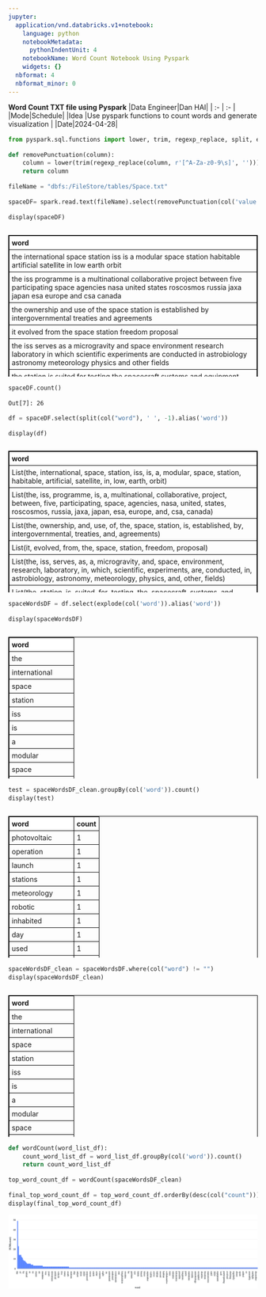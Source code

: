 ```yaml
---
jupyter:
  application/vnd.databricks.v1+notebook:
    language: python
    notebookMetadata:
      pythonIndentUnit: 4
    notebookName: Word Count Notebook Using Pyspark
    widgets: {}
  nbformat: 4
  nbformat_minor: 0
---
```


<div class="cell markdown"
application/vnd.databricks.v1+cell="{&quot;cellMetadata&quot;:{},&quot;inputWidgets&quot;:{},&quot;nuid&quot;:&quot;5f8c4b57-6454-42a3-a400-12421285dff0&quot;,&quot;showTitle&quot;:false,&quot;title&quot;:&quot;&quot;}">

**Word Count TXT file using Pyspark** \|Data Engineer\|Dan HAI\| \| :-
\| :- \| \|Mode\|Schedule\| \|Idea \|Use pyspark functions to count
words and generate visualization \| \|Date\|2024-04-28\|

</div>

<div class="cell code" execution_count="0"
application/vnd.databricks.v1+cell="{&quot;cellMetadata&quot;:{&quot;byteLimit&quot;:2048000,&quot;rowLimit&quot;:10000},&quot;inputWidgets&quot;:{},&quot;nuid&quot;:&quot;72e3e107-3ae4-40d2-b108-56b64af26be8&quot;,&quot;showTitle&quot;:false,&quot;title&quot;:&quot;&quot;}">

``` python
from pyspark.sql.functions import lower, trim, regexp_replace, split, explode, col, desc
```

</div>

<div class="cell code" execution_count="0"
application/vnd.databricks.v1+cell="{&quot;cellMetadata&quot;:{&quot;byteLimit&quot;:2048000,&quot;rowLimit&quot;:10000},&quot;inputWidgets&quot;:{},&quot;nuid&quot;:&quot;0dd6da29-d560-470c-89aa-c3c431580a24&quot;,&quot;showTitle&quot;:false,&quot;title&quot;:&quot;&quot;}">

``` python
def removePunctuation(column):
    column = lower(trim(regexp_replace(column, r'[^A-Za-z0-9\s]', '')))
    return column
```

</div>

<div class="cell code" execution_count="0"
application/vnd.databricks.v1+cell="{&quot;cellMetadata&quot;:{&quot;byteLimit&quot;:2048000,&quot;rowLimit&quot;:10000},&quot;inputWidgets&quot;:{},&quot;nuid&quot;:&quot;1b461737-e143-4df0-a031-72b6367e5b50&quot;,&quot;showTitle&quot;:false,&quot;title&quot;:&quot;&quot;}">

``` python
fileName = "dbfs:/FileStore/tables/Space.txt"
```

</div>

<div class="cell code" execution_count="0"
application/vnd.databricks.v1+cell="{&quot;cellMetadata&quot;:{&quot;byteLimit&quot;:2048000,&quot;rowLimit&quot;:10000},&quot;inputWidgets&quot;:{},&quot;nuid&quot;:&quot;5a107a20-9ccf-4287-9075-257c2bd0b1ab&quot;,&quot;showTitle&quot;:false,&quot;title&quot;:&quot;&quot;}">

``` python
spaceDF= spark.read.text(fileName).select(removePunctuation(col('value')).alias('word'))
```

</div>

<div class="cell code" execution_count="0"
application/vnd.databricks.v1+cell="{&quot;cellMetadata&quot;:{&quot;byteLimit&quot;:2048000,&quot;rowLimit&quot;:10000},&quot;inputWidgets&quot;:{},&quot;nuid&quot;:&quot;a45090bc-d39a-4c9c-84e5-f817b8a84170&quot;,&quot;showTitle&quot;:false,&quot;title&quot;:&quot;&quot;}">

``` python
display(spaceDF)
```

<div class="output display_data">

<div class='table-result-container'><table class='table-result'><thead style='background-color: white'><tr><th>word</th></tr></thead><tbody><tr><td>the international space station iss is a modular space station habitable artificial satellite in low earth orbit</td></tr><tr><td>the iss programme is a multinational collaborative project between five participating space agencies nasa united states roscosmos russia jaxa japan esa europe and csa canada</td></tr><tr><td>the ownership and use of the space station is established by intergovernmental treaties and agreements</td></tr><tr><td>it evolved from the space station freedom proposal</td></tr><tr><td>the iss serves as a microgravity and space environment research laboratory in which scientific experiments are conducted in astrobiology astronomy meteorology physics and other fields</td></tr><tr><td>the station is suited for testing the spacecraft systems and equipment required for possible future longduration missions to the moon and mars</td></tr><tr><td>it is the largest artificial object in space and the largest satellite in low earth orbit regularly visible to the naked eye from earths surface</td></tr><tr><td>it maintains an orbit with an average altitude of 400 kilometres 250 mi by means of reboost manoeuvres using the engines of the zvezda service module or visiting spacecraft</td></tr><tr><td>the iss circles the earth in roughly 93 minutes completing about 16 orbits per day</td></tr><tr><td>the station is divided into two sections the russian orbital segment ros operated by russia and the united states orbital segment usos which is shared by many nations</td></tr><tr><td>roscosmos has endorsed the continued operation of iss through 2024 but had previously proposed using elements of the russian segment to construct a new russian space station called opsek</td></tr><tr><td>as of december 2018 the station is expected to operate until 2030</td></tr><tr><td>the first iss component was launched in 1998 with the first longterm residents arriving on 2 november 2000</td></tr><tr><td>since then the station has been continuously occupied for 19 years and 229 days</td></tr><tr><td>this is the longest continuous human presence in low earth orbit having surpassed the previous record of 9 years and 357 days held by the mir space station</td></tr><tr><td>the latest major pressurised module was fitted in 2011 with an experimental inflatable space habitat added in 2016</td></tr><tr><td>development and assembly of the station continues with several major new russian elements scheduled for launch starting in 2020</td></tr><tr><td>the iss consists of pressurised habitation modules structural trusses photovoltaic solar arrays thermal radiators docking ports experiment bays and robotic arms</td></tr><tr><td>major iss modules have been launched by russian proton and soyuz rockets and us space shuttles</td></tr><tr><td>the iss is the ninth space station to be inhabited by crews following the soviet and later russian salyut almaz and mir stations as well as skylab from the us</td></tr><tr><td>the station is serviced by a variety of visiting spacecraft the russian soyuz and progress the us dragon and cygnus the japanese hii transfer vehicle and formerly the european automated transfer vehicle</td></tr><tr><td>the dragon spacecraft allows the return of pressurised cargo to earth downmass which is used for example to repatriate scientific experiments for further analysis</td></tr><tr><td>the soyuz return capsule has minimal downmass capability next to the astronauts</td></tr><tr><td>as of september 2019 239 astronauts cosmonauts and space tourists from 20 different nations have visited the space station many of them multiple times</td></tr><tr><td>the united states sent 151 people russia sent 47 nine were japanese eight canadian five italian four french three german and one each from belgium brazil denmark kazakhstan malaysia the netherlands south africa south korea spain sweden the united arab emirates and the united kingdom</td></tr><tr><td></td></tr></tbody></table></div>

</div>

</div>

<div class="cell code" execution_count="0"
application/vnd.databricks.v1+cell="{&quot;cellMetadata&quot;:{&quot;byteLimit&quot;:2048000,&quot;rowLimit&quot;:10000},&quot;inputWidgets&quot;:{},&quot;nuid&quot;:&quot;5f409c40-f997-4f53-8c9b-64e928fd66dd&quot;,&quot;showTitle&quot;:false,&quot;title&quot;:&quot;&quot;}">

``` python
spaceDF.count()
```

<div class="output stream stdout">

    Out[7]: 26

</div>

</div>

<div class="cell code" execution_count="0"
application/vnd.databricks.v1+cell="{&quot;cellMetadata&quot;:{&quot;byteLimit&quot;:2048000,&quot;rowLimit&quot;:10000},&quot;inputWidgets&quot;:{},&quot;nuid&quot;:&quot;ac031e9d-d671-4518-8f04-2778d9137d34&quot;,&quot;showTitle&quot;:false,&quot;title&quot;:&quot;&quot;}">

``` python
df = spaceDF.select(split(col("word"), ' ', -1).alias('word'))
```

</div>

<div class="cell code" execution_count="0"
application/vnd.databricks.v1+cell="{&quot;cellMetadata&quot;:{&quot;byteLimit&quot;:2048000,&quot;rowLimit&quot;:10000},&quot;inputWidgets&quot;:{},&quot;nuid&quot;:&quot;7425a5a6-47af-4927-98c2-79c3e443960f&quot;,&quot;showTitle&quot;:false,&quot;title&quot;:&quot;&quot;}">

``` python
display(df)
```

<div class="output display_data">

<style scoped>
  .table-result-container {
    max-height: 300px;
    overflow: auto;
  }
  table, th, td {
    border: 1px solid black;
    border-collapse: collapse;
  }
  th, td {
    padding: 5px;
  }
  th {
    text-align: left;
  }
</style><div class='table-result-container'><table class='table-result'><thead style='background-color: white'><tr><th>word</th></tr></thead><tbody><tr><td>List(the, international, space, station, iss, is, a, modular, space, station, habitable, artificial, satellite, in, low, earth, orbit)</td></tr><tr><td>List(the, iss, programme, is, a, multinational, collaborative, project, between, five, participating, space, agencies, nasa, united, states, roscosmos, russia, jaxa, japan, esa, europe, and, csa, canada)</td></tr><tr><td>List(the, ownership, and, use, of, the, space, station, is, established, by, intergovernmental, treaties, and, agreements)</td></tr><tr><td>List(it, evolved, from, the, space, station, freedom, proposal)</td></tr><tr><td>List(the, iss, serves, as, a, microgravity, and, space, environment, research, laboratory, in, which, scientific, experiments, are, conducted, in, astrobiology, astronomy, meteorology, physics, and, other, fields)</td></tr><tr><td>List(the, station, is, suited, for, testing, the, spacecraft, systems, and, equipment, required, for, possible, future, longduration, missions, to, the, moon, and, mars)</td></tr><tr><td>List(it, is, the, largest, artificial, object, in, space, and, the, largest, satellite, in, low, earth, orbit, regularly, visible, to, the, naked, eye, from, earths, surface)</td></tr><tr><td>List(it, maintains, an, orbit, with, an, average, altitude, of, 400, kilometres, 250, mi, by, means, of, reboost, manoeuvres, using, the, engines, of, the, zvezda, service, module, or, visiting, spacecraft)</td></tr><tr><td>List(the, iss, circles, the, earth, in, roughly, 93, minutes, completing, about, 16, orbits, per, day)</td></tr><tr><td>List(the, station, is, divided, into, two, sections, the, russian, orbital, segment, ros, operated, by, russia, and, the, united, states, orbital, segment, usos, which, is, shared, by, many, nations)</td></tr><tr><td>List(roscosmos, has, endorsed, the, continued, operation, of, iss, through, 2024, but, had, previously, proposed, using, elements, of, the, russian, segment, to, construct, a, new, russian, space, station, called, opsek)</td></tr><tr><td>List(as, of, december, 2018, the, station, is, expected, to, operate, until, 2030)</td></tr><tr><td>List(the, first, iss, component, was, launched, in, 1998, with, the, first, longterm, residents, arriving, on, 2, november, 2000)</td></tr><tr><td>List(since, then, the, station, has, been, continuously, occupied, for, 19, years, and, 229, days)</td></tr><tr><td>List(this, is, the, longest, continuous, human, presence, in, low, earth, orbit, having, surpassed, the, previous, record, of, 9, years, and, 357, days, held, by, the, mir, space, station)</td></tr><tr><td>List(the, latest, major, pressurised, module, was, fitted, in, 2011, with, an, experimental, inflatable, space, habitat, added, in, 2016)</td></tr><tr><td>List(development, and, assembly, of, the, station, continues, with, several, major, new, russian, elements, scheduled, for, launch, starting, in, 2020)</td></tr><tr><td>List(the, iss, consists, of, pressurised, habitation, modules, structural, trusses, photovoltaic, solar, arrays, thermal, radiators, docking, ports, experiment, bays, and, robotic, arms)</td></tr><tr><td>List(major, iss, modules, have, been, launched, by, russian, proton, and, soyuz, rockets, and, us, space, shuttles)</td></tr><tr><td>List(the, iss, is, the, ninth, space, station, to, be, inhabited, by, crews, following, the, soviet, and, later, russian, salyut, almaz, and, mir, stations, as, well, as, skylab, from, the, us)</td></tr><tr><td>List(the, station, is, serviced, by, a, variety, of, visiting, spacecraft, the, russian, soyuz, and, progress, the, us, dragon, and, cygnus, the, japanese, hii, transfer, vehicle, and, formerly, the, european, automated, transfer, vehicle)</td></tr><tr><td>List(the, dragon, spacecraft, allows, the, return, of, pressurised, cargo, to, earth, downmass, which, is, used, for, example, to, repatriate, scientific, experiments, for, further, analysis)</td></tr><tr><td>List(the, soyuz, return, capsule, has, minimal, downmass, capability, next, to, the, astronauts)</td></tr><tr><td>List(as, of, september, 2019, 239, astronauts, cosmonauts, and, space, tourists, from, 20, different, nations, have, visited, the, space, station, many, of, them, multiple, times)</td></tr><tr><td>List(the, united, states, sent, 151, people, russia, sent, 47, nine, were, japanese, eight, canadian, five, italian, four, french, three, german, and, one, each, from, belgium, brazil, denmark, kazakhstan, malaysia, the, netherlands, south, africa, south, korea, spain, sweden, the, united, arab, emirates, and, the, united, kingdom)</td></tr><tr><td>List()</td></tr></tbody></table></div>

</div>

</div>

<div class="cell code" execution_count="0"
application/vnd.databricks.v1+cell="{&quot;cellMetadata&quot;:{&quot;byteLimit&quot;:2048000,&quot;rowLimit&quot;:10000},&quot;inputWidgets&quot;:{},&quot;nuid&quot;:&quot;49b5ffd1-aca0-4ede-9e09-7b56bc7c70a1&quot;,&quot;showTitle&quot;:false,&quot;title&quot;:&quot;&quot;}">

``` python
spaceWordsDF = df.select(explode(col('word')).alias('word'))
```

</div>

<div class="cell code" execution_count="0"
application/vnd.databricks.v1+cell="{&quot;cellMetadata&quot;:{&quot;byteLimit&quot;:2048000,&quot;rowLimit&quot;:10000},&quot;inputWidgets&quot;:{},&quot;nuid&quot;:&quot;36f3d26d-c6ac-4233-bb7e-ad5f15cc8d38&quot;,&quot;showTitle&quot;:false,&quot;title&quot;:&quot;&quot;}">

``` python
display(spaceWordsDF)
```

<div class="output display_data">

<div class='table-result-container'><table class='table-result'><thead style='background-color: white'><tr><th>word</th></tr></thead><tbody><tr><td>the</td></tr><tr><td>international</td></tr><tr><td>space</td></tr><tr><td>station</td></tr><tr><td>iss</td></tr><tr><td>is</td></tr><tr><td>a</td></tr><tr><td>modular</td></tr><tr><td>space</td></tr><tr><td>station</td></tr><tr><td>habitable</td></tr><tr><td>artificial</td></tr><tr><td>satellite</td></tr><tr><td>in</td></tr><tr><td>low</td></tr><tr><td>earth</td></tr><tr><td>orbit</td></tr><tr><td>the</td></tr><tr><td>iss</td></tr><tr><td>programme</td></tr><tr><td>is</td></tr><tr><td>a</td></tr><tr><td>multinational</td></tr><tr><td>collaborative</td></tr><tr><td>project</td></tr><tr><td>between</td></tr><tr><td>five</td></tr><tr><td>participating</td></tr><tr><td>space</td></tr><tr><td>agencies</td></tr><tr><td>nasa</td></tr><tr><td>united</td></tr><tr><td>states</td></tr><tr><td>roscosmos</td></tr><tr><td>russia</td></tr><tr><td>jaxa</td></tr><tr><td>japan</td></tr><tr><td>esa</td></tr><tr><td>europe</td></tr><tr><td>and</td></tr><tr><td>csa</td></tr><tr><td>canada</td></tr><tr><td>the</td></tr><tr><td>ownership</td></tr><tr><td>and</td></tr><tr><td>use</td></tr><tr><td>of</td></tr><tr><td>the</td></tr><tr><td>space</td></tr><tr><td>station</td></tr><tr><td>is</td></tr><tr><td>established</td></tr><tr><td>by</td></tr><tr><td>intergovernmental</td></tr><tr><td>treaties</td></tr><tr><td>and</td></tr><tr><td>agreements</td></tr><tr><td>it</td></tr><tr><td>evolved</td></tr><tr><td>from</td></tr><tr><td>the</td></tr><tr><td>space</td></tr><tr><td>station</td></tr><tr><td>freedom</td></tr><tr><td>proposal</td></tr><tr><td>the</td></tr><tr><td>iss</td></tr><tr><td>serves</td></tr><tr><td>as</td></tr><tr><td>a</td></tr><tr><td>microgravity</td></tr><tr><td>and</td></tr><tr><td>space</td></tr><tr><td>environment</td></tr><tr><td>research</td></tr><tr><td>laboratory</td></tr><tr><td>in</td></tr><tr><td>which</td></tr><tr><td>scientific</td></tr><tr><td>experiments</td></tr><tr><td>are</td></tr><tr><td>conducted</td></tr><tr><td>in</td></tr><tr><td>astrobiology</td></tr><tr><td>astronomy</td></tr><tr><td>meteorology</td></tr><tr><td>physics</td></tr><tr><td>and</td></tr><tr><td>other</td></tr><tr><td>fields</td></tr><tr><td>the</td></tr><tr><td>station</td></tr><tr><td>is</td></tr><tr><td>suited</td></tr><tr><td>for</td></tr><tr><td>testing</td></tr><tr><td>the</td></tr><tr><td>spacecraft</td></tr><tr><td>systems</td></tr><tr><td>and</td></tr><tr><td>equipment</td></tr><tr><td>required</td></tr><tr><td>for</td></tr><tr><td>possible</td></tr><tr><td>future</td></tr><tr><td>longduration</td></tr><tr><td>missions</td></tr><tr><td>to</td></tr><tr><td>the</td></tr><tr><td>moon</td></tr><tr><td>and</td></tr><tr><td>mars</td></tr><tr><td>it</td></tr><tr><td>is</td></tr><tr><td>the</td></tr><tr><td>largest</td></tr><tr><td>artificial</td></tr><tr><td>object</td></tr><tr><td>in</td></tr><tr><td>space</td></tr><tr><td>and</td></tr><tr><td>the</td></tr><tr><td>largest</td></tr><tr><td>satellite</td></tr><tr><td>in</td></tr><tr><td>low</td></tr><tr><td>earth</td></tr><tr><td>orbit</td></tr><tr><td>regularly</td></tr><tr><td>visible</td></tr><tr><td>to</td></tr><tr><td>the</td></tr><tr><td>naked</td></tr><tr><td>eye</td></tr><tr><td>from</td></tr><tr><td>earths</td></tr><tr><td>surface</td></tr><tr><td>it</td></tr><tr><td>maintains</td></tr><tr><td>an</td></tr><tr><td>orbit</td></tr><tr><td>with</td></tr><tr><td>an</td></tr><tr><td>average</td></tr><tr><td>altitude</td></tr><tr><td>of</td></tr><tr><td>400</td></tr><tr><td>kilometres</td></tr><tr><td>250</td></tr><tr><td>mi</td></tr><tr><td>by</td></tr><tr><td>means</td></tr><tr><td>of</td></tr><tr><td>reboost</td></tr><tr><td>manoeuvres</td></tr><tr><td>using</td></tr><tr><td>the</td></tr><tr><td>engines</td></tr><tr><td>of</td></tr><tr><td>the</td></tr><tr><td>zvezda</td></tr><tr><td>service</td></tr><tr><td>module</td></tr><tr><td>or</td></tr><tr><td>visiting</td></tr><tr><td>spacecraft</td></tr><tr><td>the</td></tr><tr><td>iss</td></tr><tr><td>circles</td></tr><tr><td>the</td></tr><tr><td>earth</td></tr><tr><td>in</td></tr><tr><td>roughly</td></tr><tr><td>93</td></tr><tr><td>minutes</td></tr><tr><td>completing</td></tr><tr><td>about</td></tr><tr><td>16</td></tr><tr><td>orbits</td></tr><tr><td>per</td></tr><tr><td>day</td></tr><tr><td>the</td></tr><tr><td>station</td></tr><tr><td>is</td></tr><tr><td>divided</td></tr><tr><td>into</td></tr><tr><td>two</td></tr><tr><td>sections</td></tr><tr><td>the</td></tr><tr><td>russian</td></tr><tr><td>orbital</td></tr><tr><td>segment</td></tr><tr><td>ros</td></tr><tr><td>operated</td></tr><tr><td>by</td></tr><tr><td>russia</td></tr><tr><td>and</td></tr><tr><td>the</td></tr><tr><td>united</td></tr><tr><td>states</td></tr><tr><td>orbital</td></tr><tr><td>segment</td></tr><tr><td>usos</td></tr><tr><td>which</td></tr><tr><td>is</td></tr><tr><td>shared</td></tr><tr><td>by</td></tr><tr><td>many</td></tr><tr><td>nations</td></tr><tr><td>roscosmos</td></tr><tr><td>has</td></tr><tr><td>endorsed</td></tr><tr><td>the</td></tr><tr><td>continued</td></tr><tr><td>operation</td></tr><tr><td>of</td></tr><tr><td>iss</td></tr><tr><td>through</td></tr><tr><td>2024</td></tr><tr><td>but</td></tr><tr><td>had</td></tr><tr><td>previously</td></tr><tr><td>proposed</td></tr><tr><td>using</td></tr><tr><td>elements</td></tr><tr><td>of</td></tr><tr><td>the</td></tr><tr><td>russian</td></tr><tr><td>segment</td></tr><tr><td>to</td></tr><tr><td>construct</td></tr><tr><td>a</td></tr><tr><td>new</td></tr><tr><td>russian</td></tr><tr><td>space</td></tr><tr><td>station</td></tr><tr><td>called</td></tr><tr><td>opsek</td></tr><tr><td>as</td></tr><tr><td>of</td></tr><tr><td>december</td></tr><tr><td>2018</td></tr><tr><td>the</td></tr><tr><td>station</td></tr><tr><td>is</td></tr><tr><td>expected</td></tr><tr><td>to</td></tr><tr><td>operate</td></tr><tr><td>until</td></tr><tr><td>2030</td></tr><tr><td>the</td></tr><tr><td>first</td></tr><tr><td>iss</td></tr><tr><td>component</td></tr><tr><td>was</td></tr><tr><td>launched</td></tr><tr><td>in</td></tr><tr><td>1998</td></tr><tr><td>with</td></tr><tr><td>the</td></tr><tr><td>first</td></tr><tr><td>longterm</td></tr><tr><td>residents</td></tr><tr><td>arriving</td></tr><tr><td>on</td></tr><tr><td>2</td></tr><tr><td>november</td></tr><tr><td>2000</td></tr><tr><td>since</td></tr><tr><td>then</td></tr><tr><td>the</td></tr><tr><td>station</td></tr><tr><td>has</td></tr><tr><td>been</td></tr><tr><td>continuously</td></tr><tr><td>occupied</td></tr><tr><td>for</td></tr><tr><td>19</td></tr><tr><td>years</td></tr><tr><td>and</td></tr><tr><td>229</td></tr><tr><td>days</td></tr><tr><td>this</td></tr><tr><td>is</td></tr><tr><td>the</td></tr><tr><td>longest</td></tr><tr><td>continuous</td></tr><tr><td>human</td></tr><tr><td>presence</td></tr><tr><td>in</td></tr><tr><td>low</td></tr><tr><td>earth</td></tr><tr><td>orbit</td></tr><tr><td>having</td></tr><tr><td>surpassed</td></tr><tr><td>the</td></tr><tr><td>previous</td></tr><tr><td>record</td></tr><tr><td>of</td></tr><tr><td>9</td></tr><tr><td>years</td></tr><tr><td>and</td></tr><tr><td>357</td></tr><tr><td>days</td></tr><tr><td>held</td></tr><tr><td>by</td></tr><tr><td>the</td></tr><tr><td>mir</td></tr><tr><td>space</td></tr><tr><td>station</td></tr><tr><td>the</td></tr><tr><td>latest</td></tr><tr><td>major</td></tr><tr><td>pressurised</td></tr><tr><td>module</td></tr><tr><td>was</td></tr><tr><td>fitted</td></tr><tr><td>in</td></tr><tr><td>2011</td></tr><tr><td>with</td></tr><tr><td>an</td></tr><tr><td>experimental</td></tr><tr><td>inflatable</td></tr><tr><td>space</td></tr><tr><td>habitat</td></tr><tr><td>added</td></tr><tr><td>in</td></tr><tr><td>2016</td></tr><tr><td>development</td></tr><tr><td>and</td></tr><tr><td>assembly</td></tr><tr><td>of</td></tr><tr><td>the</td></tr><tr><td>station</td></tr><tr><td>continues</td></tr><tr><td>with</td></tr><tr><td>several</td></tr><tr><td>major</td></tr><tr><td>new</td></tr><tr><td>russian</td></tr><tr><td>elements</td></tr><tr><td>scheduled</td></tr><tr><td>for</td></tr><tr><td>launch</td></tr><tr><td>starting</td></tr><tr><td>in</td></tr><tr><td>2020</td></tr><tr><td>the</td></tr><tr><td>iss</td></tr><tr><td>consists</td></tr><tr><td>of</td></tr><tr><td>pressurised</td></tr><tr><td>habitation</td></tr><tr><td>modules</td></tr><tr><td>structural</td></tr><tr><td>trusses</td></tr><tr><td>photovoltaic</td></tr><tr><td>solar</td></tr><tr><td>arrays</td></tr><tr><td>thermal</td></tr><tr><td>radiators</td></tr><tr><td>docking</td></tr><tr><td>ports</td></tr><tr><td>experiment</td></tr><tr><td>bays</td></tr><tr><td>and</td></tr><tr><td>robotic</td></tr><tr><td>arms</td></tr><tr><td>major</td></tr><tr><td>iss</td></tr><tr><td>modules</td></tr><tr><td>have</td></tr><tr><td>been</td></tr><tr><td>launched</td></tr><tr><td>by</td></tr><tr><td>russian</td></tr><tr><td>proton</td></tr><tr><td>and</td></tr><tr><td>soyuz</td></tr><tr><td>rockets</td></tr><tr><td>and</td></tr><tr><td>us</td></tr><tr><td>space</td></tr><tr><td>shuttles</td></tr><tr><td>the</td></tr><tr><td>iss</td></tr><tr><td>is</td></tr><tr><td>the</td></tr><tr><td>ninth</td></tr><tr><td>space</td></tr><tr><td>station</td></tr><tr><td>to</td></tr><tr><td>be</td></tr><tr><td>inhabited</td></tr><tr><td>by</td></tr><tr><td>crews</td></tr><tr><td>following</td></tr><tr><td>the</td></tr><tr><td>soviet</td></tr><tr><td>and</td></tr><tr><td>later</td></tr><tr><td>russian</td></tr><tr><td>salyut</td></tr><tr><td>almaz</td></tr><tr><td>and</td></tr><tr><td>mir</td></tr><tr><td>stations</td></tr><tr><td>as</td></tr><tr><td>well</td></tr><tr><td>as</td></tr><tr><td>skylab</td></tr><tr><td>from</td></tr><tr><td>the</td></tr><tr><td>us</td></tr><tr><td>the</td></tr><tr><td>station</td></tr><tr><td>is</td></tr><tr><td>serviced</td></tr><tr><td>by</td></tr><tr><td>a</td></tr><tr><td>variety</td></tr><tr><td>of</td></tr><tr><td>visiting</td></tr><tr><td>spacecraft</td></tr><tr><td>the</td></tr><tr><td>russian</td></tr><tr><td>soyuz</td></tr><tr><td>and</td></tr><tr><td>progress</td></tr><tr><td>the</td></tr><tr><td>us</td></tr><tr><td>dragon</td></tr><tr><td>and</td></tr><tr><td>cygnus</td></tr><tr><td>the</td></tr><tr><td>japanese</td></tr><tr><td>hii</td></tr><tr><td>transfer</td></tr><tr><td>vehicle</td></tr><tr><td>and</td></tr><tr><td>formerly</td></tr><tr><td>the</td></tr><tr><td>european</td></tr><tr><td>automated</td></tr><tr><td>transfer</td></tr><tr><td>vehicle</td></tr><tr><td>the</td></tr><tr><td>dragon</td></tr><tr><td>spacecraft</td></tr><tr><td>allows</td></tr><tr><td>the</td></tr><tr><td>return</td></tr><tr><td>of</td></tr><tr><td>pressurised</td></tr><tr><td>cargo</td></tr><tr><td>to</td></tr><tr><td>earth</td></tr><tr><td>downmass</td></tr><tr><td>which</td></tr><tr><td>is</td></tr><tr><td>used</td></tr><tr><td>for</td></tr><tr><td>example</td></tr><tr><td>to</td></tr><tr><td>repatriate</td></tr><tr><td>scientific</td></tr><tr><td>experiments</td></tr><tr><td>for</td></tr><tr><td>further</td></tr><tr><td>analysis</td></tr><tr><td>the</td></tr><tr><td>soyuz</td></tr><tr><td>return</td></tr><tr><td>capsule</td></tr><tr><td>has</td></tr><tr><td>minimal</td></tr><tr><td>downmass</td></tr><tr><td>capability</td></tr><tr><td>next</td></tr><tr><td>to</td></tr><tr><td>the</td></tr><tr><td>astronauts</td></tr><tr><td>as</td></tr><tr><td>of</td></tr><tr><td>september</td></tr><tr><td>2019</td></tr><tr><td>239</td></tr><tr><td>astronauts</td></tr><tr><td>cosmonauts</td></tr><tr><td>and</td></tr><tr><td>space</td></tr><tr><td>tourists</td></tr><tr><td>from</td></tr><tr><td>20</td></tr><tr><td>different</td></tr><tr><td>nations</td></tr><tr><td>have</td></tr><tr><td>visited</td></tr><tr><td>the</td></tr><tr><td>space</td></tr><tr><td>station</td></tr><tr><td>many</td></tr><tr><td>of</td></tr><tr><td>them</td></tr><tr><td>multiple</td></tr><tr><td>times</td></tr><tr><td>the</td></tr><tr><td>united</td></tr><tr><td>states</td></tr><tr><td>sent</td></tr><tr><td>151</td></tr><tr><td>people</td></tr><tr><td>russia</td></tr><tr><td>sent</td></tr><tr><td>47</td></tr><tr><td>nine</td></tr><tr><td>were</td></tr><tr><td>japanese</td></tr><tr><td>eight</td></tr><tr><td>canadian</td></tr><tr><td>five</td></tr><tr><td>italian</td></tr><tr><td>four</td></tr><tr><td>french</td></tr><tr><td>three</td></tr><tr><td>german</td></tr><tr><td>and</td></tr><tr><td>one</td></tr><tr><td>each</td></tr><tr><td>from</td></tr><tr><td>belgium</td></tr><tr><td>brazil</td></tr><tr><td>denmark</td></tr><tr><td>kazakhstan</td></tr><tr><td>malaysia</td></tr><tr><td>the</td></tr><tr><td>netherlands</td></tr><tr><td>south</td></tr><tr><td>africa</td></tr><tr><td>south</td></tr><tr><td>korea</td></tr><tr><td>spain</td></tr><tr><td>sweden</td></tr><tr><td>the</td></tr><tr><td>united</td></tr><tr><td>arab</td></tr><tr><td>emirates</td></tr><tr><td>and</td></tr><tr><td>the</td></tr><tr><td>united</td></tr><tr><td>kingdom</td></tr><tr><td></td></tr></tbody></table></div>

</div>

</div>

<div class="cell code" execution_count="0"
application/vnd.databricks.v1+cell="{&quot;cellMetadata&quot;:{&quot;byteLimit&quot;:2048000,&quot;rowLimit&quot;:10000},&quot;inputWidgets&quot;:{},&quot;nuid&quot;:&quot;f86f7ea8-a2a8-402d-bbef-12cea6adec2e&quot;,&quot;showTitle&quot;:false,&quot;title&quot;:&quot;&quot;}">

``` python
test = spaceWordsDF_clean.groupBy(col('word')).count()
display(test)
```

<div class="output display_data">

<div class='table-result-container'><table class='table-result'><thead style='background-color: white'><tr><th>word</th><th>count</th></tr></thead><tbody><tr><td>photovoltaic</td><td>1</td></tr><tr><td>operation</td><td>1</td></tr><tr><td>launch</td><td>1</td></tr><tr><td>stations</td><td>1</td></tr><tr><td>meteorology</td><td>1</td></tr><tr><td>robotic</td><td>1</td></tr><tr><td>inhabited</td><td>1</td></tr><tr><td>day</td><td>1</td></tr><tr><td>used</td><td>1</td></tr><tr><td>astronomy</td><td>1</td></tr><tr><td>naked</td><td>1</td></tr><tr><td>salyut</td><td>1</td></tr><tr><td>space</td><td>14</td></tr><tr><td>csa</td><td>1</td></tr><tr><td>multinational</td><td>1</td></tr><tr><td>two</td><td>1</td></tr><tr><td>2016</td><td>1</td></tr><tr><td>us</td><td>3</td></tr><tr><td>component</td><td>1</td></tr><tr><td>orbit</td><td>4</td></tr><tr><td>microgravity</td><td>1</td></tr><tr><td>ros</td><td>1</td></tr><tr><td>2020</td><td>1</td></tr><tr><td>experimental</td><td>1</td></tr><tr><td>serves</td><td>1</td></tr><tr><td>trusses</td><td>1</td></tr><tr><td>surpassed</td><td>1</td></tr><tr><td>progress</td><td>1</td></tr><tr><td>kingdom</td><td>1</td></tr><tr><td>intergovernmental</td><td>1</td></tr><tr><td>moon</td><td>1</td></tr><tr><td>skylab</td><td>1</td></tr><tr><td>continued</td><td>1</td></tr><tr><td>starting</td><td>1</td></tr><tr><td>ninth</td><td>1</td></tr><tr><td>kazakhstan</td><td>1</td></tr><tr><td>low</td><td>3</td></tr><tr><td>treaties</td><td>1</td></tr><tr><td>modules</td><td>2</td></tr><tr><td>modular</td><td>1</td></tr><tr><td>russian</td><td>7</td></tr><tr><td>solar</td><td>1</td></tr><tr><td>previous</td><td>1</td></tr><tr><td>radiators</td><td>1</td></tr><tr><td>by</td><td>8</td></tr><tr><td>250</td><td>1</td></tr><tr><td>using</td><td>2</td></tr><tr><td>spacecraft</td><td>4</td></tr><tr><td>new</td><td>2</td></tr><tr><td>consists</td><td>1</td></tr><tr><td>2019</td><td>1</td></tr><tr><td>missions</td><td>1</td></tr><tr><td>variety</td><td>1</td></tr><tr><td>station</td><td>14</td></tr><tr><td>eight</td><td>1</td></tr><tr><td>launched</td><td>2</td></tr><tr><td>japan</td><td>1</td></tr><tr><td>research</td><td>1</td></tr><tr><td>required</td><td>1</td></tr><tr><td>16</td><td>1</td></tr><tr><td>tourists</td><td>1</td></tr><tr><td>visited</td><td>1</td></tr><tr><td>was</td><td>2</td></tr><tr><td>2000</td><td>1</td></tr><tr><td>automated</td><td>1</td></tr><tr><td>programme</td><td>1</td></tr><tr><td>for</td><td>6</td></tr><tr><td>construct</td><td>1</td></tr><tr><td>capsule</td><td>1</td></tr><tr><td>endorsed</td><td>1</td></tr><tr><td>47</td><td>1</td></tr><tr><td>per</td><td>1</td></tr><tr><td>mir</td><td>2</td></tr><tr><td>example</td><td>1</td></tr><tr><td>cosmonauts</td><td>1</td></tr><tr><td>four</td><td>1</td></tr><tr><td>surface</td><td>1</td></tr><tr><td>operated</td><td>1</td></tr><tr><td>one</td><td>1</td></tr><tr><td>in</td><td>11</td></tr><tr><td>suited</td><td>1</td></tr><tr><td>average</td><td>1</td></tr><tr><td>korea</td><td>1</td></tr><tr><td>longduration</td><td>1</td></tr><tr><td>earths</td><td>1</td></tr><tr><td>major</td><td>3</td></tr><tr><td>object</td><td>1</td></tr><tr><td>with</td><td>4</td></tr><tr><td>human</td><td>1</td></tr><tr><td>sweden</td><td>1</td></tr><tr><td>had</td><td>1</td></tr><tr><td>united</td><td>5</td></tr><tr><td>future</td><td>1</td></tr><tr><td>roughly</td><td>1</td></tr><tr><td>be</td><td>1</td></tr><tr><td>agreements</td><td>1</td></tr><tr><td>2018</td><td>1</td></tr><tr><td>days</td><td>2</td></tr><tr><td>continues</td><td>1</td></tr><tr><td>german</td><td>1</td></tr><tr><td>laboratory</td><td>1</td></tr><tr><td>divided</td><td>1</td></tr><tr><td>roscosmos</td><td>2</td></tr><tr><td>jaxa</td><td>1</td></tr><tr><td>segment</td><td>3</td></tr><tr><td>eye</td><td>1</td></tr><tr><td>circles</td><td>1</td></tr><tr><td>earth</td><td>5</td></tr><tr><td>years</td><td>2</td></tr><tr><td>later</td><td>1</td></tr><tr><td>europe</td><td>1</td></tr><tr><td>fields</td><td>1</td></tr><tr><td>french</td><td>1</td></tr><tr><td>emirates</td><td>1</td></tr><tr><td>project</td><td>1</td></tr><tr><td>brazil</td><td>1</td></tr><tr><td>inflatable</td><td>1</td></tr><tr><td>next</td><td>1</td></tr><tr><td>other</td><td>1</td></tr><tr><td>times</td><td>1</td></tr><tr><td>iss</td><td>9</td></tr><tr><td>operate</td><td>1</td></tr><tr><td>having</td><td>1</td></tr><tr><td>soyuz</td><td>3</td></tr><tr><td>netherlands</td><td>1</td></tr><tr><td>scientific</td><td>2</td></tr><tr><td>pressurised</td><td>3</td></tr><tr><td>september</td><td>1</td></tr><tr><td>allows</td><td>1</td></tr><tr><td>is</td><td>12</td></tr><tr><td>between</td><td>1</td></tr><tr><td>mars</td><td>1</td></tr><tr><td>visible</td><td>1</td></tr><tr><td>capability</td><td>1</td></tr><tr><td>on</td><td>1</td></tr><tr><td>229</td><td>1</td></tr><tr><td>crews</td><td>1</td></tr><tr><td>canadian</td><td>1</td></tr><tr><td>but</td><td>1</td></tr><tr><td>arrays</td><td>1</td></tr><tr><td>italian</td><td>1</td></tr><tr><td>19</td><td>1</td></tr><tr><td>proton</td><td>1</td></tr><tr><td>each</td><td>1</td></tr><tr><td>record</td><td>1</td></tr><tr><td>people</td><td>1</td></tr><tr><td>formerly</td><td>1</td></tr><tr><td>canada</td><td>1</td></tr><tr><td>habitat</td><td>1</td></tr><tr><td>use</td><td>1</td></tr><tr><td>testing</td><td>1</td></tr><tr><td>different</td><td>1</td></tr><tr><td>collaborative</td><td>1</td></tr><tr><td>proposal</td><td>1</td></tr><tr><td>into</td><td>1</td></tr><tr><td>following</td><td>1</td></tr><tr><td>nasa</td><td>1</td></tr><tr><td>shared</td><td>1</td></tr><tr><td>2011</td><td>1</td></tr><tr><td>it</td><td>3</td></tr><tr><td>arriving</td><td>1</td></tr><tr><td>minutes</td><td>1</td></tr><tr><td>residents</td><td>1</td></tr><tr><td>analysis</td><td>1</td></tr><tr><td>93</td><td>1</td></tr><tr><td>kilometres</td><td>1</td></tr><tr><td>latest</td><td>1</td></tr><tr><td>fitted</td><td>1</td></tr><tr><td>conducted</td><td>1</td></tr><tr><td>module</td><td>2</td></tr><tr><td>have</td><td>2</td></tr><tr><td>possible</td><td>1</td></tr><tr><td>established</td><td>1</td></tr><tr><td>states</td><td>3</td></tr><tr><td>the</td><td>49</td></tr><tr><td>completing</td><td>1</td></tr><tr><td>habitation</td><td>1</td></tr><tr><td>longterm</td><td>1</td></tr><tr><td>minimal</td><td>1</td></tr><tr><td>reboost</td><td>1</td></tr><tr><td>cygnus</td><td>1</td></tr><tr><td>ports</td><td>1</td></tr><tr><td>downmass</td><td>2</td></tr><tr><td>sent</td><td>2</td></tr><tr><td>esa</td><td>1</td></tr><tr><td>return</td><td>2</td></tr><tr><td>dragon</td><td>2</td></tr><tr><td>from</td><td>5</td></tr><tr><td>them</td><td>1</td></tr><tr><td>africa</td><td>1</td></tr><tr><td>maintains</td><td>1</td></tr><tr><td>almaz</td><td>1</td></tr><tr><td>bays</td><td>1</td></tr><tr><td>nine</td><td>1</td></tr><tr><td>zvezda</td><td>1</td></tr><tr><td>further</td><td>1</td></tr><tr><td>habitable</td><td>1</td></tr><tr><td>arms</td><td>1</td></tr><tr><td>astrobiology</td><td>1</td></tr><tr><td>artificial</td><td>2</td></tr><tr><td>cargo</td><td>1</td></tr><tr><td>239</td><td>1</td></tr><tr><td>and</td><td>23</td></tr><tr><td>presence</td><td>1</td></tr><tr><td>been</td><td>2</td></tr><tr><td>occupied</td><td>1</td></tr><tr><td>three</td><td>1</td></tr><tr><td>proposed</td><td>1</td></tr><tr><td>november</td><td>1</td></tr><tr><td>shuttles</td><td>1</td></tr><tr><td>are</td><td>1</td></tr><tr><td>usos</td><td>1</td></tr><tr><td>thermal</td><td>1</td></tr><tr><td>freedom</td><td>1</td></tr><tr><td>orbits</td><td>1</td></tr><tr><td>9</td><td>1</td></tr><tr><td>soviet</td><td>1</td></tr><tr><td>manoeuvres</td><td>1</td></tr><tr><td>hii</td><td>1</td></tr><tr><td>of</td><td>14</td></tr><tr><td>through</td><td>1</td></tr><tr><td>japanese</td><td>2</td></tr><tr><td>opsek</td><td>1</td></tr><tr><td>until</td><td>1</td></tr><tr><td>satellite</td><td>2</td></tr><tr><td>systems</td><td>1</td></tr><tr><td>20</td><td>1</td></tr><tr><td>several</td><td>1</td></tr><tr><td>2024</td><td>1</td></tr><tr><td>experiment</td><td>1</td></tr><tr><td>longest</td><td>1</td></tr><tr><td>357</td><td>1</td></tr><tr><td>an</td><td>3</td></tr><tr><td>equipment</td><td>1</td></tr><tr><td>service</td><td>1</td></tr><tr><td>arab</td><td>1</td></tr><tr><td>development</td><td>1</td></tr><tr><td>russia</td><td>3</td></tr><tr><td>well</td><td>1</td></tr><tr><td>malaysia</td><td>1</td></tr><tr><td>2030</td><td>1</td></tr><tr><td>vehicle</td><td>2</td></tr><tr><td>ownership</td><td>1</td></tr><tr><td>participating</td><td>1</td></tr><tr><td>structural</td><td>1</td></tr><tr><td>were</td><td>1</td></tr><tr><td>denmark</td><td>1</td></tr><tr><td>evolved</td><td>1</td></tr><tr><td>largest</td><td>2</td></tr><tr><td>previously</td><td>1</td></tr><tr><td>1998</td><td>1</td></tr><tr><td>mi</td><td>1</td></tr><tr><td>docking</td><td>1</td></tr><tr><td>experiments</td><td>2</td></tr><tr><td>astronauts</td><td>2</td></tr><tr><td>400</td><td>1</td></tr><tr><td>continuously</td><td>1</td></tr><tr><td>continuous</td><td>1</td></tr><tr><td>a</td><td>5</td></tr><tr><td>regularly</td><td>1</td></tr><tr><td>rockets</td><td>1</td></tr><tr><td>european</td><td>1</td></tr><tr><td>as</td><td>5</td></tr><tr><td>this</td><td>1</td></tr><tr><td>five</td><td>2</td></tr><tr><td>about</td><td>1</td></tr><tr><td>repatriate</td><td>1</td></tr><tr><td>engines</td><td>1</td></tr><tr><td>agencies</td><td>1</td></tr><tr><td>has</td><td>3</td></tr><tr><td>spain</td><td>1</td></tr><tr><td>environment</td><td>1</td></tr><tr><td>then</td><td>1</td></tr><tr><td>first</td><td>2</td></tr><tr><td>151</td><td>1</td></tr><tr><td>added</td><td>1</td></tr><tr><td>since</td><td>1</td></tr><tr><td>physics</td><td>1</td></tr><tr><td>altitude</td><td>1</td></tr><tr><td>visiting</td><td>2</td></tr><tr><td>transfer</td><td>2</td></tr><tr><td>or</td><td>1</td></tr><tr><td>scheduled</td><td>1</td></tr><tr><td>belgium</td><td>1</td></tr><tr><td>to</td><td>8</td></tr><tr><td>many</td><td>2</td></tr><tr><td>2</td><td>1</td></tr><tr><td>assembly</td><td>1</td></tr><tr><td>serviced</td><td>1</td></tr><tr><td>international</td><td>1</td></tr><tr><td>expected</td><td>1</td></tr><tr><td>multiple</td><td>1</td></tr><tr><td>means</td><td>1</td></tr><tr><td>sections</td><td>1</td></tr><tr><td>orbital</td><td>2</td></tr><tr><td>nations</td><td>2</td></tr><tr><td>elements</td><td>2</td></tr><tr><td>which</td><td>3</td></tr><tr><td>called</td><td>1</td></tr><tr><td>december</td><td>1</td></tr><tr><td>held</td><td>1</td></tr><tr><td>south</td><td>2</td></tr></tbody></table></div>

</div>

</div>

<div class="cell code" execution_count="0"
application/vnd.databricks.v1+cell="{&quot;cellMetadata&quot;:{&quot;byteLimit&quot;:2048000,&quot;rowLimit&quot;:10000},&quot;inputWidgets&quot;:{},&quot;nuid&quot;:&quot;82b4d5be-4de4-4009-99b0-f1cf9cf13849&quot;,&quot;showTitle&quot;:false,&quot;title&quot;:&quot;&quot;}">

``` python
spaceWordsDF_clean = spaceWordsDF.where(col("word") != "")
display(spaceWordsDF_clean)
```

<div class="output display_data">

<div class='table-result-container'><table class='table-result'><thead style='background-color: white'><tr><th>word</th></tr></thead><tbody><tr><td>the</td></tr><tr><td>international</td></tr><tr><td>space</td></tr><tr><td>station</td></tr><tr><td>iss</td></tr><tr><td>is</td></tr><tr><td>a</td></tr><tr><td>modular</td></tr><tr><td>space</td></tr><tr><td>station</td></tr><tr><td>habitable</td></tr><tr><td>artificial</td></tr><tr><td>satellite</td></tr><tr><td>in</td></tr><tr><td>low</td></tr><tr><td>earth</td></tr><tr><td>orbit</td></tr><tr><td>the</td></tr><tr><td>iss</td></tr><tr><td>programme</td></tr><tr><td>is</td></tr><tr><td>a</td></tr><tr><td>multinational</td></tr><tr><td>collaborative</td></tr><tr><td>project</td></tr><tr><td>between</td></tr><tr><td>five</td></tr><tr><td>participating</td></tr><tr><td>space</td></tr><tr><td>agencies</td></tr><tr><td>nasa</td></tr><tr><td>united</td></tr><tr><td>states</td></tr><tr><td>roscosmos</td></tr><tr><td>russia</td></tr><tr><td>jaxa</td></tr><tr><td>japan</td></tr><tr><td>esa</td></tr><tr><td>europe</td></tr><tr><td>and</td></tr><tr><td>csa</td></tr><tr><td>canada</td></tr><tr><td>the</td></tr><tr><td>ownership</td></tr><tr><td>and</td></tr><tr><td>use</td></tr><tr><td>of</td></tr><tr><td>the</td></tr><tr><td>space</td></tr><tr><td>station</td></tr><tr><td>is</td></tr><tr><td>established</td></tr><tr><td>by</td></tr><tr><td>intergovernmental</td></tr><tr><td>treaties</td></tr><tr><td>and</td></tr><tr><td>agreements</td></tr><tr><td>it</td></tr><tr><td>evolved</td></tr><tr><td>from</td></tr><tr><td>the</td></tr><tr><td>space</td></tr><tr><td>station</td></tr><tr><td>freedom</td></tr><tr><td>proposal</td></tr><tr><td>the</td></tr><tr><td>iss</td></tr><tr><td>serves</td></tr><tr><td>as</td></tr><tr><td>a</td></tr><tr><td>microgravity</td></tr><tr><td>and</td></tr><tr><td>space</td></tr><tr><td>environment</td></tr><tr><td>research</td></tr><tr><td>laboratory</td></tr><tr><td>in</td></tr><tr><td>which</td></tr><tr><td>scientific</td></tr><tr><td>experiments</td></tr><tr><td>are</td></tr><tr><td>conducted</td></tr><tr><td>in</td></tr><tr><td>astrobiology</td></tr><tr><td>astronomy</td></tr><tr><td>meteorology</td></tr><tr><td>physics</td></tr><tr><td>and</td></tr><tr><td>other</td></tr><tr><td>fields</td></tr><tr><td>the</td></tr><tr><td>station</td></tr><tr><td>is</td></tr><tr><td>suited</td></tr><tr><td>for</td></tr><tr><td>testing</td></tr><tr><td>the</td></tr><tr><td>spacecraft</td></tr><tr><td>systems</td></tr><tr><td>and</td></tr><tr><td>equipment</td></tr><tr><td>required</td></tr><tr><td>for</td></tr><tr><td>possible</td></tr><tr><td>future</td></tr><tr><td>longduration</td></tr><tr><td>missions</td></tr><tr><td>to</td></tr><tr><td>the</td></tr><tr><td>moon</td></tr><tr><td>and</td></tr><tr><td>mars</td></tr><tr><td>it</td></tr><tr><td>is</td></tr><tr><td>the</td></tr><tr><td>largest</td></tr><tr><td>artificial</td></tr><tr><td>object</td></tr><tr><td>in</td></tr><tr><td>space</td></tr><tr><td>and</td></tr><tr><td>the</td></tr><tr><td>largest</td></tr><tr><td>satellite</td></tr><tr><td>in</td></tr><tr><td>low</td></tr><tr><td>earth</td></tr><tr><td>orbit</td></tr><tr><td>regularly</td></tr><tr><td>visible</td></tr><tr><td>to</td></tr><tr><td>the</td></tr><tr><td>naked</td></tr><tr><td>eye</td></tr><tr><td>from</td></tr><tr><td>earths</td></tr><tr><td>surface</td></tr><tr><td>it</td></tr><tr><td>maintains</td></tr><tr><td>an</td></tr><tr><td>orbit</td></tr><tr><td>with</td></tr><tr><td>an</td></tr><tr><td>average</td></tr><tr><td>altitude</td></tr><tr><td>of</td></tr><tr><td>400</td></tr><tr><td>kilometres</td></tr><tr><td>250</td></tr><tr><td>mi</td></tr><tr><td>by</td></tr><tr><td>means</td></tr><tr><td>of</td></tr><tr><td>reboost</td></tr><tr><td>manoeuvres</td></tr><tr><td>using</td></tr><tr><td>the</td></tr><tr><td>engines</td></tr><tr><td>of</td></tr><tr><td>the</td></tr><tr><td>zvezda</td></tr><tr><td>service</td></tr><tr><td>module</td></tr><tr><td>or</td></tr><tr><td>visiting</td></tr><tr><td>spacecraft</td></tr><tr><td>the</td></tr><tr><td>iss</td></tr><tr><td>circles</td></tr><tr><td>the</td></tr><tr><td>earth</td></tr><tr><td>in</td></tr><tr><td>roughly</td></tr><tr><td>93</td></tr><tr><td>minutes</td></tr><tr><td>completing</td></tr><tr><td>about</td></tr><tr><td>16</td></tr><tr><td>orbits</td></tr><tr><td>per</td></tr><tr><td>day</td></tr><tr><td>the</td></tr><tr><td>station</td></tr><tr><td>is</td></tr><tr><td>divided</td></tr><tr><td>into</td></tr><tr><td>two</td></tr><tr><td>sections</td></tr><tr><td>the</td></tr><tr><td>russian</td></tr><tr><td>orbital</td></tr><tr><td>segment</td></tr><tr><td>ros</td></tr><tr><td>operated</td></tr><tr><td>by</td></tr><tr><td>russia</td></tr><tr><td>and</td></tr><tr><td>the</td></tr><tr><td>united</td></tr><tr><td>states</td></tr><tr><td>orbital</td></tr><tr><td>segment</td></tr><tr><td>usos</td></tr><tr><td>which</td></tr><tr><td>is</td></tr><tr><td>shared</td></tr><tr><td>by</td></tr><tr><td>many</td></tr><tr><td>nations</td></tr><tr><td>roscosmos</td></tr><tr><td>has</td></tr><tr><td>endorsed</td></tr><tr><td>the</td></tr><tr><td>continued</td></tr><tr><td>operation</td></tr><tr><td>of</td></tr><tr><td>iss</td></tr><tr><td>through</td></tr><tr><td>2024</td></tr><tr><td>but</td></tr><tr><td>had</td></tr><tr><td>previously</td></tr><tr><td>proposed</td></tr><tr><td>using</td></tr><tr><td>elements</td></tr><tr><td>of</td></tr><tr><td>the</td></tr><tr><td>russian</td></tr><tr><td>segment</td></tr><tr><td>to</td></tr><tr><td>construct</td></tr><tr><td>a</td></tr><tr><td>new</td></tr><tr><td>russian</td></tr><tr><td>space</td></tr><tr><td>station</td></tr><tr><td>called</td></tr><tr><td>opsek</td></tr><tr><td>as</td></tr><tr><td>of</td></tr><tr><td>december</td></tr><tr><td>2018</td></tr><tr><td>the</td></tr><tr><td>station</td></tr><tr><td>is</td></tr><tr><td>expected</td></tr><tr><td>to</td></tr><tr><td>operate</td></tr><tr><td>until</td></tr><tr><td>2030</td></tr><tr><td>the</td></tr><tr><td>first</td></tr><tr><td>iss</td></tr><tr><td>component</td></tr><tr><td>was</td></tr><tr><td>launched</td></tr><tr><td>in</td></tr><tr><td>1998</td></tr><tr><td>with</td></tr><tr><td>the</td></tr><tr><td>first</td></tr><tr><td>longterm</td></tr><tr><td>residents</td></tr><tr><td>arriving</td></tr><tr><td>on</td></tr><tr><td>2</td></tr><tr><td>november</td></tr><tr><td>2000</td></tr><tr><td>since</td></tr><tr><td>then</td></tr><tr><td>the</td></tr><tr><td>station</td></tr><tr><td>has</td></tr><tr><td>been</td></tr><tr><td>continuously</td></tr><tr><td>occupied</td></tr><tr><td>for</td></tr><tr><td>19</td></tr><tr><td>years</td></tr><tr><td>and</td></tr><tr><td>229</td></tr><tr><td>days</td></tr><tr><td>this</td></tr><tr><td>is</td></tr><tr><td>the</td></tr><tr><td>longest</td></tr><tr><td>continuous</td></tr><tr><td>human</td></tr><tr><td>presence</td></tr><tr><td>in</td></tr><tr><td>low</td></tr><tr><td>earth</td></tr><tr><td>orbit</td></tr><tr><td>having</td></tr><tr><td>surpassed</td></tr><tr><td>the</td></tr><tr><td>previous</td></tr><tr><td>record</td></tr><tr><td>of</td></tr><tr><td>9</td></tr><tr><td>years</td></tr><tr><td>and</td></tr><tr><td>357</td></tr><tr><td>days</td></tr><tr><td>held</td></tr><tr><td>by</td></tr><tr><td>the</td></tr><tr><td>mir</td></tr><tr><td>space</td></tr><tr><td>station</td></tr><tr><td>the</td></tr><tr><td>latest</td></tr><tr><td>major</td></tr><tr><td>pressurised</td></tr><tr><td>module</td></tr><tr><td>was</td></tr><tr><td>fitted</td></tr><tr><td>in</td></tr><tr><td>2011</td></tr><tr><td>with</td></tr><tr><td>an</td></tr><tr><td>experimental</td></tr><tr><td>inflatable</td></tr><tr><td>space</td></tr><tr><td>habitat</td></tr><tr><td>added</td></tr><tr><td>in</td></tr><tr><td>2016</td></tr><tr><td>development</td></tr><tr><td>and</td></tr><tr><td>assembly</td></tr><tr><td>of</td></tr><tr><td>the</td></tr><tr><td>station</td></tr><tr><td>continues</td></tr><tr><td>with</td></tr><tr><td>several</td></tr><tr><td>major</td></tr><tr><td>new</td></tr><tr><td>russian</td></tr><tr><td>elements</td></tr><tr><td>scheduled</td></tr><tr><td>for</td></tr><tr><td>launch</td></tr><tr><td>starting</td></tr><tr><td>in</td></tr><tr><td>2020</td></tr><tr><td>the</td></tr><tr><td>iss</td></tr><tr><td>consists</td></tr><tr><td>of</td></tr><tr><td>pressurised</td></tr><tr><td>habitation</td></tr><tr><td>modules</td></tr><tr><td>structural</td></tr><tr><td>trusses</td></tr><tr><td>photovoltaic</td></tr><tr><td>solar</td></tr><tr><td>arrays</td></tr><tr><td>thermal</td></tr><tr><td>radiators</td></tr><tr><td>docking</td></tr><tr><td>ports</td></tr><tr><td>experiment</td></tr><tr><td>bays</td></tr><tr><td>and</td></tr><tr><td>robotic</td></tr><tr><td>arms</td></tr><tr><td>major</td></tr><tr><td>iss</td></tr><tr><td>modules</td></tr><tr><td>have</td></tr><tr><td>been</td></tr><tr><td>launched</td></tr><tr><td>by</td></tr><tr><td>russian</td></tr><tr><td>proton</td></tr><tr><td>and</td></tr><tr><td>soyuz</td></tr><tr><td>rockets</td></tr><tr><td>and</td></tr><tr><td>us</td></tr><tr><td>space</td></tr><tr><td>shuttles</td></tr><tr><td>the</td></tr><tr><td>iss</td></tr><tr><td>is</td></tr><tr><td>the</td></tr><tr><td>ninth</td></tr><tr><td>space</td></tr><tr><td>station</td></tr><tr><td>to</td></tr><tr><td>be</td></tr><tr><td>inhabited</td></tr><tr><td>by</td></tr><tr><td>crews</td></tr><tr><td>following</td></tr><tr><td>the</td></tr><tr><td>soviet</td></tr><tr><td>and</td></tr><tr><td>later</td></tr><tr><td>russian</td></tr><tr><td>salyut</td></tr><tr><td>almaz</td></tr><tr><td>and</td></tr><tr><td>mir</td></tr><tr><td>stations</td></tr><tr><td>as</td></tr><tr><td>well</td></tr><tr><td>as</td></tr><tr><td>skylab</td></tr><tr><td>from</td></tr><tr><td>the</td></tr><tr><td>us</td></tr><tr><td>the</td></tr><tr><td>station</td></tr><tr><td>is</td></tr><tr><td>serviced</td></tr><tr><td>by</td></tr><tr><td>a</td></tr><tr><td>variety</td></tr><tr><td>of</td></tr><tr><td>visiting</td></tr><tr><td>spacecraft</td></tr><tr><td>the</td></tr><tr><td>russian</td></tr><tr><td>soyuz</td></tr><tr><td>and</td></tr><tr><td>progress</td></tr><tr><td>the</td></tr><tr><td>us</td></tr><tr><td>dragon</td></tr><tr><td>and</td></tr><tr><td>cygnus</td></tr><tr><td>the</td></tr><tr><td>japanese</td></tr><tr><td>hii</td></tr><tr><td>transfer</td></tr><tr><td>vehicle</td></tr><tr><td>and</td></tr><tr><td>formerly</td></tr><tr><td>the</td></tr><tr><td>european</td></tr><tr><td>automated</td></tr><tr><td>transfer</td></tr><tr><td>vehicle</td></tr><tr><td>the</td></tr><tr><td>dragon</td></tr><tr><td>spacecraft</td></tr><tr><td>allows</td></tr><tr><td>the</td></tr><tr><td>return</td></tr><tr><td>of</td></tr><tr><td>pressurised</td></tr><tr><td>cargo</td></tr><tr><td>to</td></tr><tr><td>earth</td></tr><tr><td>downmass</td></tr><tr><td>which</td></tr><tr><td>is</td></tr><tr><td>used</td></tr><tr><td>for</td></tr><tr><td>example</td></tr><tr><td>to</td></tr><tr><td>repatriate</td></tr><tr><td>scientific</td></tr><tr><td>experiments</td></tr><tr><td>for</td></tr><tr><td>further</td></tr><tr><td>analysis</td></tr><tr><td>the</td></tr><tr><td>soyuz</td></tr><tr><td>return</td></tr><tr><td>capsule</td></tr><tr><td>has</td></tr><tr><td>minimal</td></tr><tr><td>downmass</td></tr><tr><td>capability</td></tr><tr><td>next</td></tr><tr><td>to</td></tr><tr><td>the</td></tr><tr><td>astronauts</td></tr><tr><td>as</td></tr><tr><td>of</td></tr><tr><td>september</td></tr><tr><td>2019</td></tr><tr><td>239</td></tr><tr><td>astronauts</td></tr><tr><td>cosmonauts</td></tr><tr><td>and</td></tr><tr><td>space</td></tr><tr><td>tourists</td></tr><tr><td>from</td></tr><tr><td>20</td></tr><tr><td>different</td></tr><tr><td>nations</td></tr><tr><td>have</td></tr><tr><td>visited</td></tr><tr><td>the</td></tr><tr><td>space</td></tr><tr><td>station</td></tr><tr><td>many</td></tr><tr><td>of</td></tr><tr><td>them</td></tr><tr><td>multiple</td></tr><tr><td>times</td></tr><tr><td>the</td></tr><tr><td>united</td></tr><tr><td>states</td></tr><tr><td>sent</td></tr><tr><td>151</td></tr><tr><td>people</td></tr><tr><td>russia</td></tr><tr><td>sent</td></tr><tr><td>47</td></tr><tr><td>nine</td></tr><tr><td>were</td></tr><tr><td>japanese</td></tr><tr><td>eight</td></tr><tr><td>canadian</td></tr><tr><td>five</td></tr><tr><td>italian</td></tr><tr><td>four</td></tr><tr><td>french</td></tr><tr><td>three</td></tr><tr><td>german</td></tr><tr><td>and</td></tr><tr><td>one</td></tr><tr><td>each</td></tr><tr><td>from</td></tr><tr><td>belgium</td></tr><tr><td>brazil</td></tr><tr><td>denmark</td></tr><tr><td>kazakhstan</td></tr><tr><td>malaysia</td></tr><tr><td>the</td></tr><tr><td>netherlands</td></tr><tr><td>south</td></tr><tr><td>africa</td></tr><tr><td>south</td></tr><tr><td>korea</td></tr><tr><td>spain</td></tr><tr><td>sweden</td></tr><tr><td>the</td></tr><tr><td>united</td></tr><tr><td>arab</td></tr><tr><td>emirates</td></tr><tr><td>and</td></tr><tr><td>the</td></tr><tr><td>united</td></tr><tr><td>kingdom</td></tr></tbody></table></div>

</div>

</div>

<div class="cell code" execution_count="0"
application/vnd.databricks.v1+cell="{&quot;cellMetadata&quot;:{&quot;byteLimit&quot;:2048000,&quot;rowLimit&quot;:10000},&quot;inputWidgets&quot;:{},&quot;nuid&quot;:&quot;24cdead4-4390-4542-96ba-e86474830ef7&quot;,&quot;showTitle&quot;:false,&quot;title&quot;:&quot;&quot;}">

``` python
def wordCount(word_list_df):
    count_word_list_df = word_list_df.groupBy(col('word')).count()
    return count_word_list_df
```

</div>

<div class="cell code" execution_count="0"
application/vnd.databricks.v1+cell="{&quot;cellMetadata&quot;:{&quot;byteLimit&quot;:2048000,&quot;rowLimit&quot;:10000},&quot;inputWidgets&quot;:{},&quot;nuid&quot;:&quot;c9c51ca5-9c63-4699-a264-c40816fcfc9e&quot;,&quot;showTitle&quot;:false,&quot;title&quot;:&quot;&quot;}">

``` python
top_word_count_df = wordCount(spaceWordsDF_clean)
```

<div class="output display_data">

<style scoped>
  .table-result-container {
    max-height: 300px;
    overflow: auto;
  }
  table, th, td {
    border: 1px solid black;
    border-collapse: collapse;
  }
  th, td {
    padding: 5px;
  }
  th {
    text-align: left;
  }
</style>

</div>

</div>

<div class="cell code" execution_count="0"
application/vnd.databricks.v1+cell="{&quot;cellMetadata&quot;:{&quot;byteLimit&quot;:2048000,&quot;rowLimit&quot;:10000},&quot;inputWidgets&quot;:{},&quot;nuid&quot;:&quot;6401878f-47a6-42c4-acd4-ec4e41da6e9a&quot;,&quot;showTitle&quot;:false,&quot;title&quot;:&quot;&quot;}">

``` python
final_top_word_count_df = top_word_count_df.orderBy(desc(col("count")))
display(final_top_word_count_df)
```

<div class="output display_data">

</div>

<div class="output display_data">

    

</div>

</div>

<div class="cell code" execution_count="0"
application/vnd.databricks.v1+cell="{&quot;cellMetadata&quot;:{},&quot;inputWidgets&quot;:{},&quot;nuid&quot;:&quot;c0c7fac4-bc31-4ecc-91fd-403a64669a53&quot;,&quot;showTitle&quot;:false,&quot;title&quot;:&quot;&quot;}">

![](newplot.png)
``` python
```

</div>
